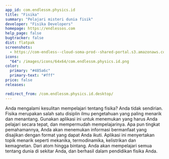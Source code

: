 ```yaml
---
app_id: com.endlessm.physics.id
title: "Fisika"
summary: "Pelajari misteri dunia fisik"
developer: "Fisika Developers"
homepage: https://endlessos.com
help_page: false
bugtracker: false
dist: flatpak
screenshots:
  - https://com-endless--cloud-soma-prod--shared-portal.s3.amazonaws.com/apps.287.screenshots.369248cb-d222-48b0-a2af-8ec6852e1bb9_201810232053305151.png
icons:
  "64": /images/icons/64x64/com.endlessm.physics.id.png
color:
  primary: "#485a6c"
  primary-text: "#fff"
price: false
releases:

redirect_from: /com.endlessm.physics.id.desktop/
---
```


<p>Anda mengalami kesulitan mempelajari tentang fisika? Anda tidak sendirian. Fisika merupakan salah satu disiplin ilmu pengetahuan yang paling menarik dan menantang. Gunakan aplikasi ini untuk menemukan yang harus Anda pelajari secara tepat, dan mempermudah mempelajarinya. Apa pun tingkat pemahamannya, Anda akan menemukan informasi bermanfaat yang disajikan dengan format yang dapat Anda ikuti. Aplikasi ini menyertakan topik menarik seperti mekanika, termodinamika, kelistrikan dan kemagnetan. Dari atom hingga bintang. Anda akan mempelajari semua tentang dunia di sekitar Anda, dan berhasil dalam pendidikan fisika Anda.</p>